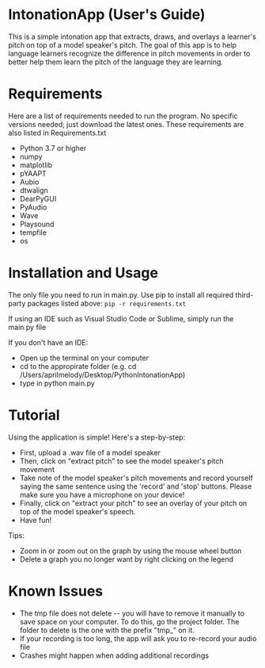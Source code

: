 # IntonationApp (User's Guide)

This is a simple intonation app that extracts, draws, and overlays a learner's pitch on top of a model speaker's pitch. The goal of this app is to help language learners recognize the difference in pitch movements in order to better help them learn the pitch of the language they are learning. 

# Requirements 
Here are a list of requirements needed to run the program. No specific versions needed; just download the latest ones. These requirements are also listed in Requirements.txt

* Python 3.7 or higher
* numpy
* matplotlib
* pYAAPT
* Aubio
* dtwalign
* DearPyGUI
* PyAudio
* Wave
* Playsound
* tempfile
* os

# Installation and Usage
The only file you need to run in main.py. Use pip to install all required third-party packages listed above: `pip -r requirements.txt`

If using an IDE such as Visual Studio Code or Sublime, simply run the main.py file

If you don't have an IDE: 
* Open up the terminal on your computer
* cd to the appropirate folder (e.g. cd /Users/aprilmelody/Desktop/PythonIntonationApp)
* type in python main.py 

# Tutorial
Using the application is simple! Here's a step-by-step:
* First, upload a .wav file of a model speaker
* Then, click on "extract pitch" to see the model speaker's pitch movement
* Take note of the model speaker's pitch movements and record yourself saying the same sentence using the 'record' and 'stop' buttons. Please make sure you have a microphone on your device!
* Finally, click on "extract your pitch" to see an overlay of your pitch on top of the model speaker's speech. 
* Have fun!

Tips:
* Zoom in or zoom out on the graph by using the mouse wheel button
* Delete a graph you no longer want by right clicking on the legend

# Known Issues
* The tmp file does not delete -- you will have to remove it manually to save space on your computer. To do this, go the project folder. The folder to delete is the one with the prefix "tmp_" on it. 
* If your recording is too long, the app will ask you to re-record your audio file
* Crashes might happen when adding additional recordings
